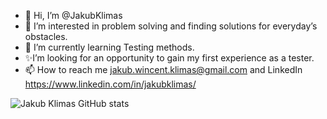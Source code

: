 - 👋 Hi, I’m @JakubKlimas
- 👀 I’m interested in problem solving and finding solutions for everyday’s obstacles.
- 🌱 I’m currently learning Testing methods.
- ✨I’m looking for an opportunity to gain my first experience as a tester.
- 📫 How to reach me jakub.wincent.klimas@gmail.com and LinkedIn https://www.linkedin.com/in/jakubklimas/

![Jakub Klimas GitHub stats](https://github-readme-stats.vercel.app/api?username=JakubKlimas&hide=contribs,prs,issues?username=anuraghazra&show_icons=true&theme=algolia)
